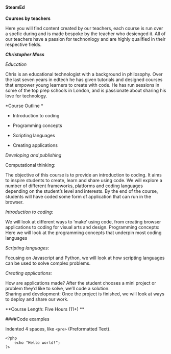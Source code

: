 #### SteamEd

**Courses by teachers**

Here you will find content created by our teachers, each course is run over a spefic during and is made bespoke by the teacher who desienged it. All of our teachers have a passion for technonlogy and are highly qualified in their respective fields.

***Christopher Moss*** 

*Education*

Chris is an educational technologist with a background in philosophy. Over the last seven years in edtech he has given tutorials and designed courses that empower young learners to create with code. He has run sessions in some of the top prep schools in London, and is passionate about sharing his love for technology.

*Course Outline *

- Introduction to coding

- Programming concepts

- Scripting languages

- Creating applications

*Developing and publishing*

Computational thinking: 

The objective of this course is to provide an introduction to coding. It aims to inspire students to create, learn and share using code. We will explore a number of different frameworks, platforms and coding languages depending on the student’s level and interests. By the end of the course, students will have coded some form of application that can run in the browser.

*Introduction to coding:*

We will look at different ways to ‘make’ using code, from creating browser applications to coding for visual arts and design.
Programming concepts: Here we will look at the programming concepts that underpin most coding languages

*Scripting languages:*

Focusing on Javascript and Python, we will look at how scripting languages can be used to solve complex problems.

*Creating applications:*

How are applications made? After the student chooses a mini project or problem they’d like to solve, we’ll code a solution.  
Sharing and development:
Once the project is finished, we will look at ways to deploy and share our work. 

**Course Length: Five Hours (11+) **


####Code examples 

Indented 4 spaces, like `<pre>` (Preformatted Text).

    <?php
        echo "Hello world!";
    ?>
    
